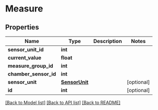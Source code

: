 # Measure


## Properties
Name | Type | Description | Notes
------------ | ------------- | ------------- | -------------
**sensor_unit_id** | **int** |  | 
**current_value** | **float** |  | 
**measure_group_id** | **int** |  | 
**chamber_sensor_id** | **int** |  | 
**sensor_unit** | [**SensorUnit**](SensorUnit.md) |  | [optional] 
**id** | **int** |  | [optional] 

[[Back to Model list]](../README.md#documentation-for-models) [[Back to API list]](../README.md#documentation-for-api-endpoints) [[Back to README]](../README.md)


